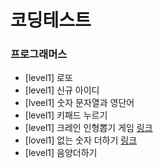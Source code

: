 # 코딩테스트

### 프로그래머스

- [level1] 로또 
- [level1] 신규 아이디
- [lveel1] 숫자 문자열과 영단어
- [level1] 키패드 누르기
- [level1] 크레인 인형뽑기 게임 [링크](https://velog.io/@lastella/%EC%BD%94%EB%94%A9%ED%85%8C%EC%8A%A4%ED%8A%B8%EC%97%B0%EC%8A%B5-%ED%81%AC%EB%A0%88%EC%9D%B8-%EC%9D%B8%ED%98%95%EB%BD%91%EA%B8%B0-%EA%B2%8C%EC%9E%84)
- [lovel1] 없는 숫자 더하기 [링크](https://velog.io/@lastella/%EC%BD%94%EB%94%A9%ED%85%8C%EC%8A%A4%ED%8A%B8%EC%97%B0%EC%8A%B5-%EC%97%86%EB%8A%94-%EC%88%AB%EC%9E%90-%EB%8D%94%ED%95%98%EA%B8%B0)
- [level1] 음양더하기